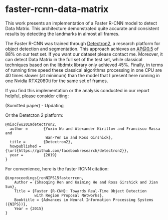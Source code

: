# faster-rcnn-data-matrix
This work presents an implementation of a Faster R-CNN model to detect Data Matrix. This architecture demonstrated quite accurate and consistent results by detecting the landmarks in almost all frames.

The  Faster  R-CNN  was  trained  through  [Detectron2](https://github.com/tmralmeida/detectron2),  a  research  platform  for  object  detection  and  segmentation.
This approach achieves an AP@0.5 of 88% on our test set. If you want our dataset please contact me. 
Moreover, it can detect Data Matrix in the full set of the test set, while classical techniques based on the libdmtx library only achieved 45%. Finally, in terms of running time speed these classical algorithms processing in one CPU are 40 times slower (at minimum) than the model that I present here running in one Nvidia RTX2080ti for the same set of frames.

If you find this implementation or the analysis conducted in our report helpful, please consider citing:

(Sumitted paper) - Updating

Or the Detetcton 2 platform:

```
@misc{wu2019detectron2,
  author =       {Yuxin Wu and Alexander Kirillov and Francisco Massa and
                  Wan-Yen Lo and Ross Girshick},
  title =        {Detectron2},
  howpublished = {\url{https://github.com/facebookresearch/detectron2}},
  year =         {2019}
}
```

For convenience, here is the faster RCNN citation:

```
@inproceedings{renNIPS15fasterrcnn,
    Author = {Shaoqing Ren and Kaiming He and Ross Girshick and Jian Sun},
    Title = {Faster {R-CNN}: Towards Real-Time Object Detection
             with Region Proposal Networks},
    Booktitle = {Advances in Neural Information Processing Systems ({NIPS})},
    Year = {2015}
}
```
